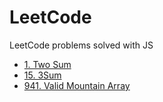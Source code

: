 # LeetCode

LeetCode problems solved with JS

* [1. Two Sum](/Problems/1.%20Two%20Sum/)
* [15. 3Sum](/Problems/15.%203Sum/)
* [941. Valid Mountain Array](/Problems/941.%20Valid%20Mountain%20Array/)
